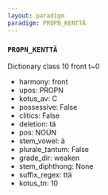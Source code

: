 ```yaml
---
layout: paradigm
paradigm: PROPN_KENTTÄ
---
```

### ` PROPN_KENTTÄ `

Dictionary class 10 front t~0
* harmony: front
* upos: PROPN
* kotus_av: C
* possessive: False
* clitics: False
* deletion: tä
* pos: NOUN
* stem_vowel: ä
* plurale_tantum: False
* grade_dir: weaken
* stem_diphthong: None
* suffix_regex: ttä
* kotus_tn: 10
